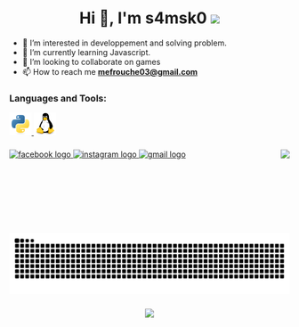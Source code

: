 <h1 align="center">Hi 🌱, I'm s4msk0  <img src="https://giphy.com/gifs/Zg51pFbwzcTcI" width="50"></h2></h1>
<div>

- 👀 I’m interested in developpement and solving problem.
- 🌱 I’m currently learning Javascript.
- 👾 I’m looking to collaborate on games
- 📫 How to reach me **mefrouche03@gmail.com**




<h3 align="left">Languages and Tools:</h3>
<p align="left">
	<a href="https://www.python.org" target="_blank"> <img src="https://raw.githubusercontent.com/devicons/devicon/master/icons/python/python-original.svg" alt="python" width="40" height="40" /> </a>
	<a href="https://www.linux.org/" target="_blank"> <img src="https://raw.githubusercontent.com/devicons/devicon/master/icons/linux/linux-original.svg" alt="linux" width="40" height="40" /> </a>
	

<!---
s4msk0/s4msk0 is a ✨ special ✨ repository because its `README.md` (this file) appears on your GitHub profile.
You can click the Preview link to take a look at your changes.
--->


###



###



###

<img align="right" height="150" src="https://user-images.githubusercontent.com/74038190/212748842-9fcbad5b-6173-4175-8a61-521f3dbb7514.gif"  />

###

<div align="left">
  <a href="https://facebook.com/callmemeli0das/" target="_blank">
    <img src="https://img.shields.io/static/v1?message=Facebook&logo=facebook&label=&color=1877F2&logoColor=white&labelColor=&style=for-the-badge" height="35" alt="facebook logo"  />
  </a>
  <a href="https://www.instagram.com/zkoiii0910/" target="_blank">
    <img src="https://img.shields.io/static/v1?message=Instagram&logo=instagram&label=&color=E4405F&logoColor=white&labelColor=&style=for-the-badge" height="35" alt="instagram logo"  />
  </a>
  <a href="nguyenvietkhoi.work@gmail.com" target="_blank">
    <img src="https://img.shields.io/static/v1?message=Gmail&logo=gmail&label=&color=D14836&logoColor=white&labelColor=&style=for-the-badge" height="35" alt="gmail logo"  />
  </a>
</div>

###

<br clear="both">

<img src="https://raw.githubusercontent.com/meli0dasH4ck3r/meli0dasH4ck3r/output/snake.svg" alt="Snake animation" />

###

<div align="center">
  <img src="https://visitor-badge.laobi.icu/badge?page_id=meli0dasH4ck3r.meli0dasH4ck3r&"  />
</div>

###

